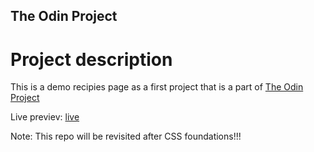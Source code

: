 ## The Odin Project

# Project description

This is a demo recipies page as a first project that is a part of [The Odin Project](https://www.theodinproject.com/lessons/foundations-recipes) 

Live previev: [live]()

Note: This repo will be revisited after CSS foundations!!!
